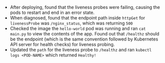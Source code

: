 - After deploying, found that the liveness probes were failing, causing the pods to restart and end in an error state.
- When diagnosed, found that the endpoint path inside `httpGet` for `livenessProbe` was `/nginx_status`, which was returning `500`
- Checked the image the `hello-world` pod was running and ran `cat main.py` to view the contents of the app. Found out that `/healthz` should be the endpoint (which is the same convention followed by Kubernetes API server for health checks) for liveness probing.
- Updated the `path` for the liveness probe to `/healthz` and ran `kubectl logs <POD-NAME>` which returned `Healthy!`